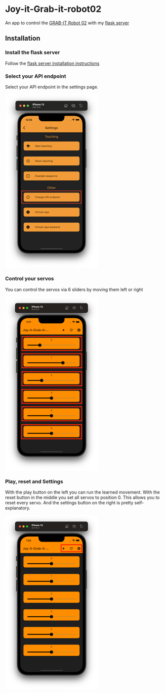 # Joy-it-Grab-it-robot02
An app to control the [GRAB-IT Robot 02](https://joy-it.net/de/products/Robot02) with my [flask server](https://github.com/floodoo/Joy-it-Grab-it-robot02-backend)

## Installation

### Install the flask server
Follow the [flask server installation instructions](https://github.com/floodoo/Joy-it-Grab-it-robot02-backend)

### Select your API endpoint
Select your API endpoint in the settings page.

<img src="https://github.com/floodoo/Joy-it-Grab-it-robot02-frontend/blob/main/assets/images/settings_page_change_api_endpoint.png?raw=true" width="300">

### Control your servos
You can control the servos via 6 sliders by moving them left or right

<img src="https://github.com/floodoo/Joy-it-Grab-it-robot02-frontend/blob/main/assets/images/slider_page_slider.png?raw=true" width="300">

### Play, reset and Settings
With the play button on the left you can run the learned movement. With the reset button in the middle you set all servos to position 0. This allows you to reset every servo. And the settings button on the right is pretty self-explanatory.

<img src="https://github.com/floodoo/Joy-it-Grab-it-robot02-frontend/blob/main/assets/images/slider_page_buttons.png?raw=true" width="300">